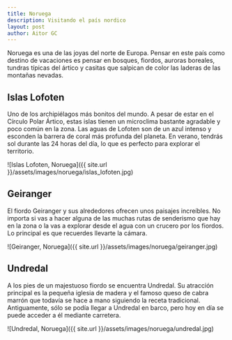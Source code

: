 ```yaml
---
title: Noruega
description: Visitando el país nordico
layout: post
author: Aitor GC
---
```


Noruega es una de las joyas del norte de Europa. Pensar en este país como destino de vacaciones es pensar en bosques, fiordos, auroras boreales, tundras típicas del ártico y casitas que salpican de color las laderas de las montañas nevadas.

## Islas Lofoten

Uno de los archipiélagos más bonitos del mundo. A pesar de estar en el Círculo Polar Ártico, estas islas tienen un microclima bastante agradable y poco común en la zona. Las aguas de Lofoten son de un azul intenso y esconden la barrera de coral más profunda del planeta. En verano, tendrás sol durante las 24 horas del día, lo que es perfecto para explorar el territorio.

![Islas Lofoten, Noruega]({{ site.url }}/assets/images/noruega/islas_lofoten.jpg)

## Geiranger

El fiordo Geiranger y sus alrededores ofrecen unos paisajes increíbles. No importa si vas a hacer alguna de las muchas rutas de senderismo que hay en la zona o la vas a explorar desde el agua con un crucero por los fiordos. Lo principal es que recuerdes llevarte la cámara.

![Geiranger, Noruega]({{ site.url }}/assets/images/noruega/geiranger.jpg)

## Undredal

A los pies de un majestuoso fiordo se encuentra Undredal. Su atracción principal es la pequeña iglesia de madera y el famoso queso de cabra marrón que todavía se hace a mano siguiendo la receta tradicional. Antiguamente, sólo se podía llegar a Undredal en barco, pero hoy en día se puede acceder a él mediante carretera.

![Undredal, Noruega]({{ site.url }}/assets/images/noruega/undredal.jpg)

